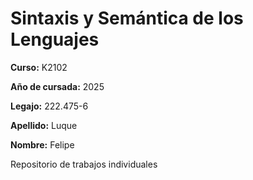 # Sintaxis y Semántica de los Lenguajes

**Curso:** K2102

**Año de cursada:** 2025

**Legajo:** 222.475-6

**Apellido:** Luque

**Nombre:** Felipe

Repositorio de trabajos individuales
